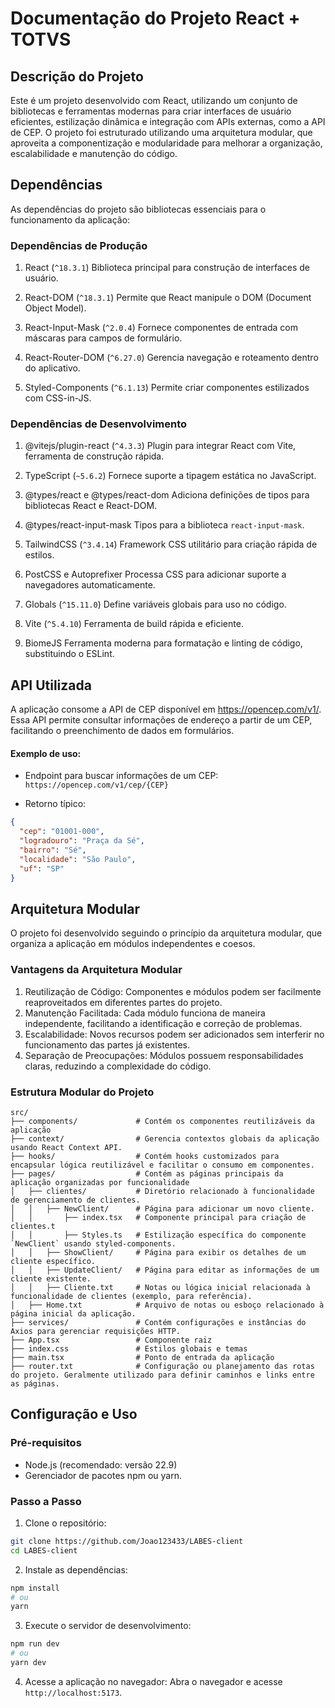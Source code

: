 # Documentação do Projeto React + TOTVS

## Descrição do Projeto
Este é um projeto desenvolvido com React, utilizando um conjunto de bibliotecas e ferramentas modernas para criar interfaces de usuário eficientes, estilização dinâmica e integração com APIs externas, como a API de CEP. O projeto foi estruturado utilizando uma arquitetura modular, que aproveita a componentização e modularidade para melhorar a organização, escalabilidade e manutenção do código.

## Dependências
As dependências do projeto são bibliotecas essenciais para o funcionamento da aplicação:

### Dependências de Produção
1. React (`^18.3.1`)
Biblioteca principal para construção de interfaces de usuário.

2. React-DOM (`^18.3.1`)
Permite que React manipule o DOM (Document Object Model).

3. React-Input-Mask (`^2.0.4`)
Fornece componentes de entrada com máscaras para campos de formulário.

4. React-Router-DOM (`^6.27.0`)
Gerencia navegação e roteamento dentro do aplicativo.

5. Styled-Components (`^6.1.13`)
Permite criar componentes estilizados com CSS-in-JS.

### Dependências de Desenvolvimento
1. @vitejs/plugin-react (`^4.3.3`)
Plugin para integrar React com Vite, ferramenta de construção rápida.

2. TypeScript (`~5.6.2`)
Fornece suporte a tipagem estática no JavaScript.

3. @types/react e @types/react-dom
Adiciona definições de tipos para bibliotecas React e React-DOM.

4. @types/react-input-mask
Tipos para a biblioteca `react-input-mask`.

5. TailwindCSS (`^3.4.14`)
Framework CSS utilitário para criação rápida de estilos.

6. PostCSS e Autoprefixer
Processa CSS para adicionar suporte a navegadores automaticamente.

7. Globals (`^15.11.0`)
Define variáveis globais para uso no código.

8. Vite (`^5.4.10`)
Ferramenta de build rápida e eficiente.

9. BiomeJS
Ferramenta moderna para formatação e linting de código, substituindo o ESLint.

## API Utilizada
A aplicação consome a API de CEP disponível em https://opencep.com/v1/.
Essa API permite consultar informações de endereço a partir de um CEP, facilitando o preenchimento de dados em formulários.

#### Exemplo de uso:

- Endpoint para buscar informações de um CEP:
  `https://opencep.com/v1/cep/{CEP}`

- Retorno típico:

```json
{
  "cep": "01001-000",
  "logradouro": "Praça da Sé",
  "bairro": "Sé",
  "localidade": "São Paulo",
  "uf": "SP"
}
```
## Arquitetura Modular
O projeto foi desenvolvido seguindo o princípio da arquitetura modular, que organiza a aplicação em módulos independentes e coesos.

### Vantagens da Arquitetura Modular
1. Reutilização de Código: Componentes e módulos podem ser facilmente reaproveitados em diferentes partes do projeto.
2. Manutenção Facilitada: Cada módulo funciona de maneira independente, facilitando a identificação e correção de problemas.
3. Escalabilidade: Novos recursos podem ser adicionados sem interferir no funcionamento das partes já existentes.
4. Separação de Preocupações: Módulos possuem responsabilidades claras, reduzindo a complexidade do código.

### Estrutura Modular do Projeto

```plaintext
src/
├── components/             # Contém os componentes reutilizáveis da aplicação
├── context/                # Gerencia contextos globais da aplicação usando React Context API. 
├── hooks/                  # Contém hooks customizados para encapsular lógica reutilizável e facilitar o consumo em componentes.
├── pages/                  # Contém as páginas principais da aplicação organizadas por funcionalidade
│   ├── clientes/           # Diretório relacionado à funcionalidade de gerenciamento de clientes.
│   │   ├── NewClient/      # Página para adicionar um novo cliente.
│   │       ├── index.tsx   # Componente principal para criação de clientes.t
│   │       ├── Styles.ts   # Estilização específica do componente `NewClient` usando styled-components.
│   │   ├── ShowClient/     # Página para exibir os detalhes de um cliente específico.
│   │   ├── UpdateClient/   # Página para editar as informações de um cliente existente.
│   │   ├── Cliente.txt     # Notas ou lógica inicial relacionada à funcionalidade de clientes (exemplo, para referência).
│   ├── Home.txt            # Arquivo de notas ou esboço relacionado à página inicial da aplicação.
├── services/               # Contém configurações e instâncias do Axios para gerenciar requisições HTTP. 
├── App.tsx                 # Componente raiz
├── index.css               # Estilos globais e temas
├── main.tsx                # Ponto de entrada da aplicação
├── router.txt              # Configuração ou planejamento das rotas do projeto. Geralmente utilizado para definir caminhos e links entre as páginas.
```

## Configuração e Uso
### Pré-requisitos
- Node.js (recomendado: versão 22.9)
- Gerenciador de pacotes npm ou yarn.

### Passo a Passo
1. Clone o repositório:

```bash
git clone https://github.com/Joao123433/LABES-client
cd LABES-client
```
2. Instale as dependências:

```bash
npm install
# ou
yarn
```

3. Execute o servidor de desenvolvimento:
```bash
npm run dev
# ou
yarn dev
```

4. Acesse a aplicação no navegador:
Abra o navegador e acesse `http://localhost:5173`.